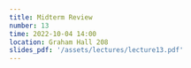 ```yaml
---
title: Midterm Review
number: 13
time: 2022-10-04 14:00
location: Graham Hall 208
slides_pdf: '/assets/lectures/lecture13.pdf'
---
```


